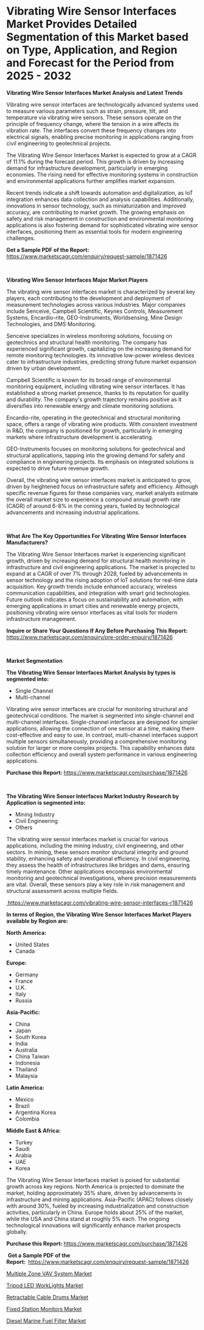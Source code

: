 <p><h1>Vibrating Wire Sensor Interfaces Market Provides Detailed Segmentation of this Market based on Type, Application, and Region and Forecast for the Period from 2025 - 2032</h1></p><p><strong>Vibrating Wire Sensor Interfaces Market Analysis and Latest Trends</strong></p>
<p><p>Vibrating wire sensor interfaces are technologically advanced systems used to measure various parameters such as strain, pressure, tilt, and temperature via vibrating wire sensors. These sensors operate on the principle of frequency change, where the tension in a wire affects its vibration rate. The interfaces convert these frequency changes into electrical signals, enabling precise monitoring in applications ranging from civil engineering to geotechnical projects.</p><p>The Vibrating Wire Sensor Interfaces Market is expected to grow at a CAGR of 11.1% during the forecast period. This growth is driven by increasing demand for infrastructure development, particularly in emerging economies. The rising need for effective monitoring systems in construction and environmental applications further amplifies market expansion. </p><p>Recent trends indicate a shift towards automation and digitalization, as IoT integration enhances data collection and analysis capabilities. Additionally, innovations in sensor technology, such as miniaturization and improved accuracy, are contributing to market growth. The growing emphasis on safety and risk management in construction and environmental monitoring applications is also fostering demand for sophisticated vibrating wire sensor interfaces, positioning them as essential tools for modern engineering challenges.</p></p>
<p><strong>Get a Sample PDF of the Report:&nbsp;</strong> <a href="https://www.marketscagr.com/enquiry/request-sample/1871426?utm_campaign=1097&utm_medium=2&utm_source=Github&utm_content=ia&utm_term=28022025&utm_id=vibrating-wire-sensor-interfaces">https://www.marketscagr.com/enquiry/request-sample/1871426</a></p>
<p>&nbsp;</p>
<p><strong>Vibrating Wire Sensor Interfaces Major Market Players</strong></p>
<p><p>The vibrating wire sensor interfaces market is characterized by several key players, each contributing to the development and deployment of measurement technologies across various industries. Major companies include Senceive, Campbell Scientific, Keynes Controls, Measurement Systems, Encardio-rite, GEO-Instruments, Worldsensing, Mine Design Technologies, and DMS Monitoring.</p><p>Senceive specializes in wireless monitoring solutions, focusing on geotechnics and structural health monitoring. The company has experienced significant growth, capitalizing on the increasing demand for remote monitoring technologies. Its innovative low-power wireless devices cater to infrastructure industries, predicting strong future market expansion driven by urban development.</p><p>Campbell Scientific is known for its broad range of environmental monitoring equipment, including vibrating wire sensor interfaces. It has established a strong market presence, thanks to its reputation for quality and durability. The company's growth trajectory remains positive as it diversifies into renewable energy and climate monitoring solutions.</p><p>Encardio-rite, operating in the geotechnical and structural monitoring space, offers a range of vibrating wire products. With consistent investment in R&D, the company is positioned for growth, particularly in emerging markets where infrastructure development is accelerating.</p><p>GEO-Instruments focuses on monitoring solutions for geotechnical and structural applications, tapping into the growing demand for safety and compliance in engineering projects. Its emphasis on integrated solutions is expected to drive future revenue growth.</p><p>Overall, the vibrating wire sensor interfaces market is anticipated to grow, driven by heightened focus on infrastructure safety and efficiency. Although specific revenue figures for these companies vary, market analysts estimate the overall market size to experience a compound annual growth rate (CAGR) of around 6-8% in the coming years, fueled by technological advancements and increasing industrial applications.</p></p>
<p>&nbsp;</p>
<p><strong>What Are The Key Opportunities For Vibrating Wire Sensor Interfaces Manufacturers?</strong></p>
<p><p>The Vibrating Wire Sensor Interfaces market is experiencing significant growth, driven by increasing demand for structural health monitoring in infrastructure and civil engineering applications. The market is projected to expand at a CAGR of over 7% through 2028, fueled by advancements in sensor technology and the rising adoption of IoT solutions for real-time data acquisition. Key growth trends include enhanced accuracy, wireless communication capabilities, and integration with smart grid technologies. Future outlook indicates a focus on sustainability and automation, with emerging applications in smart cities and renewable energy projects, positioning vibrating wire sensor interfaces as vital tools for modern infrastructure management.</p></p>
<p><strong>Inquire or Share Your Questions If Any Before Purchasing This Report:</strong> <a href="https://www.marketscagr.com/enquiry/pre-order-enquiry/1871426?utm_campaign=1097&utm_medium=2&utm_source=Github&utm_content=ia&utm_term=28022025&utm_id=vibrating-wire-sensor-interfaces">https://www.marketscagr.com/enquiry/pre-order-enquiry/1871426</a></p>
<p>&nbsp;</p>
<p><strong>Market Segmentation</strong></p>
<p><strong>The Vibrating Wire Sensor Interfaces Market Analysis by types is segmented into:</strong></p>
<p><ul><li>Single Channel</li><li>Multi-channel</li></ul></p>
<p><p>Vibrating wire sensor interfaces are crucial for monitoring structural and geotechnical conditions. The market is segmented into single-channel and multi-channel interfaces. Single-channel interfaces are designed for simpler applications, allowing the connection of one sensor at a time, making them cost-effective and easy to use. In contrast, multi-channel interfaces support multiple sensors simultaneously, providing a comprehensive monitoring solution for larger or more complex projects. This capability enhances data collection efficiency and overall system performance in various engineering applications.</p></p>
<p><strong>Purchase this Report:&nbsp;</strong><a href="https://www.marketscagr.com/purchase/1871426?utm_campaign=1097&utm_medium=2&utm_source=Github&utm_content=ia&utm_term=28022025&utm_id=vibrating-wire-sensor-interfaces">https://www.marketscagr.com/purchase/1871426</a></p>
<p>&nbsp;</p>
<p><strong>The Vibrating Wire Sensor Interfaces Market Industry Research by Application is segmented into:</strong></p>
<p><ul><li>Mining Industry</li><li>Civil Engineering</li><li>Others</li></ul></p>
<p><p>The vibrating wire sensor interfaces market is crucial for various applications, including the mining industry, civil engineering, and other sectors. In mining, these sensors monitor structural integrity and ground stability, enhancing safety and operational efficiency. In civil engineering, they assess the health of infrastructures like bridges and dams, ensuring timely maintenance. Other applications encompass environmental monitoring and geotechnical investigations, where precision measurements are vital. Overall, these sensors play a key role in risk management and structural assessment across multiple fields.</p></p>
<p><a href="https://www.marketscagr.com/vibrating-wire-sensor-interfaces-r1871426?utm_campaign=1097&utm_medium=2&utm_source=Github&utm_content=ia&utm_term=28022025&utm_id=vibrating-wire-sensor-interfaces">&nbsp;https://www.marketscagr.com/vibrating-wire-sensor-interfaces-r1871426</a></p>
<p><strong>In terms of Region, the Vibrating Wire Sensor Interfaces Market Players available by Region are:</strong></p>
<p>
    <p> <strong> North America: </strong>
        <ul>
            <li>United States</li>
            <li>Canada</li>
        </ul>
        </p> 
    <p> <strong> Europe: </strong>
        <ul>
            <li>Germany</li>
            <li>France</li>
            <li>U.K.</li>
            <li>Italy</li>
            <li>Russia</li>
        </ul>
        </p> 
    <p> <strong> Asia-Pacific: </strong>
        <ul>
            <li>China</li>
            <li>Japan</li>
            <li>South Korea</li>
            <li>India</li>
            <li>Australia</li>
            <li>China Taiwan</li>
            <li>Indonesia</li>
            <li>Thailand</li>
            <li>Malaysia</li>
        </ul>
        </p> 
    <p> <strong> Latin America: </strong>
        <ul>
            <li>Mexico</li>
            <li>Brazil</li>
            <li>Argentina Korea</li>
            <li>Colombia</li>
        </ul>
        </p> 
    <p> <strong> Middle East & Africa: </strong>
        <ul>
            <li>Turkey</li>
            <li>Saudi</li>
            <li>Arabia</li>
            <li>UAE</li>
            <li>Korea</li>
        </ul>
    </p>
    </p>
<p><p>The Vibrating Wire Sensor Interfaces market is poised for substantial growth across key regions. North America is projected to dominate the market, holding approximately 35% share, driven by advancements in infrastructure and mining applications. Asia-Pacific (APAC) follows closely with around 30%, fueled by increasing industrialization and construction activities, particularly in China. Europe holds about 25% of the market, while the USA and China stand at roughly 5% each. The ongoing technological innovations will significantly enhance market prospects globally.</p></p>
<p><strong>Purchase this Report: </strong><a href="https://www.marketscagr.com/purchase/1871426?utm_campaign=1097&utm_medium=2&utm_source=Github&utm_content=ia&utm_term=28022025&utm_id=vibrating-wire-sensor-interfaces">https://www.marketscagr.com/purchase/1871426</a></p>
<p>&nbsp;<strong>Get a Sample PDF of the Report:&nbsp;&nbsp;</strong><a href="https://www.marketscagr.com/enquiry/request-sample/1871426?utm_campaign=1097&utm_medium=2&utm_source=Github&utm_content=ia&utm_term=28022025&utm_id=vibrating-wire-sensor-interfaces">https://www.marketscagr.com/enquiry/request-sample/1871426</a></p>
<p><strong></strong></p>
<p><p><a href="https://github.com/norbeludie83/Market-Research-Report-List-1/blob/main/multiple-zone-vav-system-market.md?utm_campaign=1097&utm_medium=2&utm_source=Github&utm_content=ia&utm_term=28022025&utm_id=vibrating-wire-sensor-interfaces">Multiple Zone VAV System Market</a></p><p><a href="https://github.com/bholdsfofie/Market-Research-Report-List-1/blob/main/tripod-led-worklights-market.md?utm_campaign=1097&utm_medium=2&utm_source=Github&utm_content=ia&utm_term=28022025&utm_id=vibrating-wire-sensor-interfaces">Tripod LED WorkLights Market</a></p><p><a href="https://github.com/shirleenfraker87/Market-Research-Report-List-1/blob/main/retractable-cable-drums-market.md?utm_campaign=1097&utm_medium=2&utm_source=Github&utm_content=ia&utm_term=28022025&utm_id=vibrating-wire-sensor-interfaces">Retractable Cable Drums Market</a></p><p><a href="https://github.com/abedlagagica4/Market-Research-Report-List-1/blob/main/fixed-station-monitors-market.md?utm_campaign=1097&utm_medium=2&utm_source=Github&utm_content=ia&utm_term=28022025&utm_id=vibrating-wire-sensor-interfaces">Fixed Station Monitors Market</a></p><p><a href="https://github.com/jerhoskinson197676/Market-Research-Report-List-1/blob/main/diesel-marine-fuel-filter-market.md?utm_campaign=1097&utm_medium=2&utm_source=Github&utm_content=ia&utm_term=28022025&utm_id=vibrating-wire-sensor-interfaces">Diesel Marine Fuel Filter Market</a></p></p>